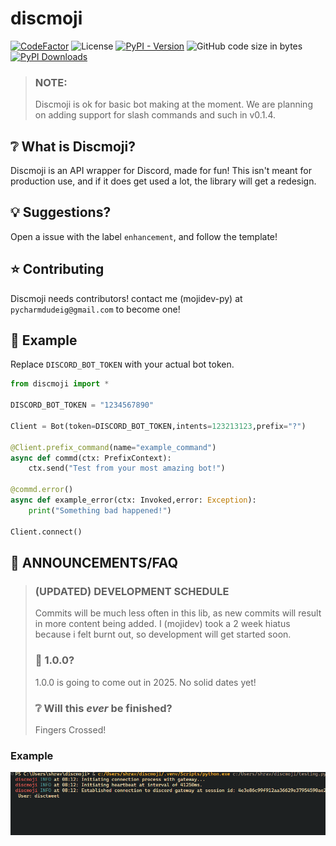 # discmoji


[![CodeFactor](https://www.codefactor.io/repository/github/mojidev-py/discmoji/badge)](https://www.codefactor.io/repository/github/mojidev-py/discmoji)  ![License](https://img.shields.io/badge/License-MIT-blue?labelColor=gray&style=flat) [![PyPI - Version](https://img.shields.io/pypi/v/discmoji)](https://pypi.org/project/discmoji/)
 ![GitHub code size in bytes](https://img.shields.io/github/languages/code-size/mojidev-py/discmoji) [![PyPI Downloads](https://static.pepy.tech/badge/discmoji)](https://pepy.tech/projects/discmoji)


> ### NOTE:
> Discmoji is ok for basic bot making at the moment. We are planning on adding support for slash commands and such in v0.1.4.

## ❔ What is Discmoji?
Discmoji is an API wrapper for Discord, made for fun!
This isn't meant for production use, and if it does get used a lot, the library will get a redesign.

## 💡 Suggestions? 
Open a issue with the label `enhancement`, and follow the template!

## ⭐️ Contributing
Discmoji needs contributors! contact me (mojidev-py) at `pycharmdudeig@gmail.com` to become one!

## 📖 Example
Replace `DISCORD_BOT_TOKEN` with your actual bot token.
```python
from discmoji import *

DISCORD_BOT_TOKEN = "1234567890"

Client = Bot(token=DISCORD_BOT_TOKEN,intents=123213123,prefix="?") 

@Client.prefix_command(name="example_command")
async def commd(ctx: PrefixContext):
    ctx.send("Test from your most amazing bot!")

@commd.error()
async def example_error(ctx: Invoked,error: Exception):
    print("Something bad happened!")

Client.connect()
```
## 📣 ANNOUNCEMENTS/FAQ


>### (UPDATED) DEVELOPMENT SCHEDULE
> Commits will be much less often in this lib, as new commits will result in more content being added. I (mojidev) took a 2 week hiatus because i felt burnt out, so development will get started soon.
>###  🤞  1.0.0?
> 1.0.0 is going to come out in 2025. No solid dates yet!
>### ❔ Will this _ever_ be finished?
> Fingers Crossed!

### Example
![Example of how console looks like with discmoji running]({141AA152-BF23-45FA-908B-DFBEB548EB0D}.png)
